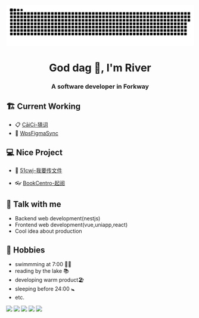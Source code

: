 



<div align="center">
  <img src="https://raw.githubusercontent.com/Achuan-2/Achuan-2/main/assets/github-contribution-grid-snake.svg" >
</div>


<h1 align="center">God dag 👋,  I'm River </h1>
<h3 align="center">A software developer in Forkway </h3>

## 🏗 Current Working
- 📋 [CāiCí-猜词](https://caici.forkway.cn)
- 🥞 [WpsFigmaSync](https://wps-figma-sync.netlify.app/)



## 💻 Nice Project
- 📃 [51cwj-我要传文件](https://51cwj.com)
<!-- - 🏫 [SiMen-师门]() -->
- 👓 [BookCentro-起阅](https://web-uat.bookcentro.net/zh-HK/)



## 💬 Talk with me 
- Backend web development(nestjs)
- Frontend web development(vue,uniapp,react)
- Cool idea about production

## 📅 Hobbies
- swimmming at 7:00  🏊‍♀️
- reading by the lake 📚
- developing warm product🏖
- sleeping before 24:00 🚼
- etc.



<!-- **Leizhenpeng/Leizhenpeng** is a ✨ _special_ ✨ repository because its `README.md` (this file) appears on your GitHub profile.

Here are some ideas to get you started:

- 🔭 I’m currently working on ...
- 🌱 I’m currently learning ...
- 👯 I’m looking to collaborate on ...
- 🤔 I’m looking for help with ...
- 💬 Ask me about ...
- 📫 How to reach me: ...
- 😄 Pronouns: ...
- ⚡ Fun fact: ...
-->


![](https://github-profile-summary-cards.vercel.app/api/cards/profile-details?username=leizhenpeng&theme=github_dark)
![](https://github-profile-summary-cards.vercel.app/api/cards/repos-per-language?username=leizhenpeng&theme=github_dark)
![](https://github-profile-summary-cards.vercel.app/api/cards/most-commit-language?username=leizhenpeng&theme=github_dark)
![](https://github-profile-summary-cards.vercel.app/api/cards/stats?username=leizhenpeng&theme=github_dark)
![](https://github-profile-summary-cards.vercel.app/api/cards/productive-time?username=leizhenpeng&theme=github_dark)
